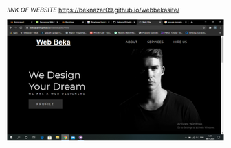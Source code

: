 *lINK OF WEBSITE*
https://beknazar09.github.io/webbekasite/

![Image of website](https://github.com/beknazar09/webbekasite/blob/main/images/img-5.png)
